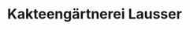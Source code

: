 ---
title: "Kakteengärtnerei Lausser"
url: /poppenricht/kakteengaertnerei-lausser/
shop: Garten-Center
---